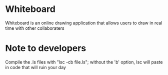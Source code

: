 Whiteboard
==========

Whiteboard is an online drawing application that allows users to draw in real time with other collaboraters

Note to developers
==================
Compile the .ls files with "lsc -cb file.ls"; without the 'b' option, lsc will paste in code that will ruin your day


